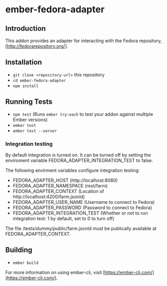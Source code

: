 # ember-fedora-adapter

## Introduction

This addon provides an adapter for interacting with the Fedora repository, [http://fedorarepository.org/].

## Installation

* `git clone <repository-url>` this repository
* `cd ember-fedora-adapter`
* `npm install`


## Running Tests

* `npm test` (Runs `ember try:each` to test your addon against multiple Ember versions)
* `ember test`
* `ember test --server`

### Integration testing

By default integration is turned on. It can be turned off by setting the enviroment variable FEDORA_ADAPTER_INTEGRATION_TEST to false.

The following envirment variables configure integration testing:
* FEDORA_ADAPTER_HOST       (http://localhost:8080)
* FEDORA_ADAPTER_NAMESPACE  (rest/farm)
* FEDORA_ADAPTER_CONTEXT    (Location of http://localhost:4200/farm.jsonld)
* FEDORA_ADAPTER_USER_NAME  (Username to connect to Fedora)
* FEDORA_ADAPTER_PASSWORD   (Password to connect to Fedora)
* FEDORA_ADAPTER_INTEGRATION_TEST (Whether or not to run integration test: 1 by default, set to 0 to turn off)

The file /tests/dummy/public/farm.jsonld must be publically available at FEDORA_ADAPTER_CONTEXT.

## Building

* `ember build`

For more information on using ember-cli, visit [https://ember-cli.com/](https://ember-cli.com/).
